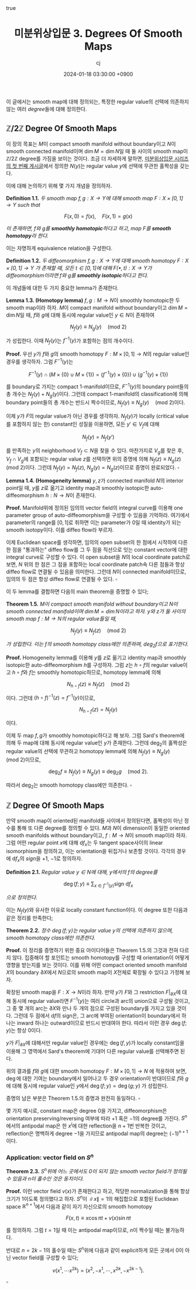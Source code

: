 ﻿---
title: 미분위상입문 3. Degrees Of Smooth Maps
author: cj
date: 2024-01-18 03:30:00 +0900
categories: [mathematics, differential topology]
tags: 
pin: true
math: true
mermaid: false
---
이 글에서는 smooth map에 대해 정의되는, 특정한 regular value의 선택에 의존하지 않는 여러 *degree*들에 대해 정의한다.
## $\mathbb{Z}/2\mathbb{Z}$ Degree Of Smooth Maps

이 장의 목표는 $M$이 compact smooth manifold without boundary이고 $N$이 smooth connected manifold이며 $\dim M=\dim N$일 때 둘 사이의 smooth map이 $\mathbb{Z}/2\mathbb{Z}$ degree를 가짐을 보이는 것이다. 조금 더 자세하게 말하면, [미분위상입문 시리즈의 첫 번째 게시글](https://starshard04.github.io/posts/DT1/)에서 정의한 $N(y)$는 regular value $y$에 선택에 무관한 홀짝성을 갖는다.

이에 대해 논의하기 위해 몇 가지 개념을 정의하자.

**Definition 1.1.** *두 smooth map $f,g:X\rightarrow Y$에 대해 smooth map $F:X\times [0,1]\rightarrow Y$ such that*

$$
F(x,0)=f(x),\quad F(x,1)=g(x)
$$

*이 존재하면, $f$와 $g$를 **smoothly homotopic**하다고 하고, map $F$를 **smooth homotopy**라 한다.*

이는 자명하게 equivalence relation을 구성한다.

**Definition 1.2.** *두 diffeomorphism $f,g:X\rightarrow Y$에 대해 smooth homotopy $F:X\times[0,1]\rightarrow Y$ 가 존재할 때, 모든 $t\in[0,1]$에 대해 $F(\bullet,t):X\rightarrow Y$가 diffeomorphism이라면 $f$와 $g$를 **smoothly isotopic**하다고 한다.*

이 개념들에 대한 두 가지 중요한 lemma가 존재한다.

**Lemma 1.3. (Homotopy lemma)** $f,g:M\rightarrow N$이 smoothly homotopic한 두 smooth map이라 하자. $M$이 compact manifold without boundary이고 $\dim M=\dim N$일 때, $f$와 $g$에 대해 동시에 regular value인 $y\in N$이 존재하여

$$
N_f(y)\equiv N_g(y)\quad (\mathrm{mod}\ 2)
$$

가 성립한다. 이때 $N_f(y)$는 $f^{-1}(y)$가 포함하는 점의 개수이다.

**Proof.** 우선 $y$가 $f$와 $g$의 smooth homotopy $F:M\times[0,1]\rightarrow N$의 regular value인 경우를 생각하자. 그럼 $F^{-1}(y)$는 

$$
F^{-1}(y)\cap \left(M\times\{0\}\cup M\times\{1\}\right)=(f^{-1}(y)\times\{0\})\cup (g^{-1}(y)\times\{1\})
$$

를 boundary로 가지는 compact 1-manifold이므로, $F^{-1}(y)$의 boundary point들의 총 개수는 $N_f(y)+N_g(y)$이다. 그런데 compact 1-manifold의 classification에 의해 boundary point들의 총 개수는 반드시 짝수이므로, $N_f(y)\equiv N_g(y)\quad (\mathrm{mod}\ 2)$이다.

이제 $y$가 $F$의 regular value가 아닌 경우를 생각하자. $N_f(y)$가 locally (critical value를 포함하지 않는 한) constant인 성질을 이용하면, 모든 $y'\in V_f$에 대해

$$
N_f(y)=N_f(y')
$$

를 만족하는 $y$의 neighborhood $V_f\subset N$을 찾을 수 있다. 마찬가지로 $V_g$를 찾은 후, $V_f\cap V_g$에 포함되는 regular value $z$를 선택하면 위의 증명에 의해 $N_f(z)\equiv N_g(z)\quad (\mathrm{mod}\ 2)$이다. 그런데 $N_f(y)=N_f(z),\ N_g(y)=N_g(z)$이므로 증명이 완료되었다. $\square$

**Lemma 1.4. (Homogeneity lemma)** $y,z$가 connected manifold $N$의 interior point일 때, $y$를 $z$로 옮기고 identity map과 smoothly isotopic한 auto-diffeomorphism $h:N\rightarrow N$이 존재한다.

**Proof.** Manifold위에 정의된 임의의 vector field의 integral curve를 이용해 one parameter group of auto-diffeomorphism을 구성할 수 있음을 기억하라. 여기에서 parameter의 range를 $[0,1]$로 취하면 이는 parameter가 $0$일 때 identity가 되는 smooth isotopy이다. 이를 diffeo flow라 부르자.

이제 Euclidean space를 생각하면, 임의의 open subset의 한 점에서 시작하여 다른 한 점을 "통과하는" diffeo flow를 그 두 점을 직선으로 잇는 constant vector에 대한 integral curve로 구성할 수 있다. 이 open subset을 $N$의 local coordinate patch로 보면, $N$ 위의 한 점은 그 점을 포함하는 local coordinate patch속 다른 점들과 항상 diffeo flow로 연결될 수 있음을 의미한다. 그런데 $N$이 connected manifold이므로, 임의의 두 점은 항상 diffeo flow로 연결될 수 있다. $\square$

이 두 lemma를 결합하면 다음의 main theorem을 증명할 수 있다;

**Theorem 1.5.** *$M$이 compact smooth manifold without boundary이고 $N$이 smooth connected manifold이며 $\dim M=\dim N$이라고 하자. $y$와 $z$가 둘 사이의 smooth map $f:M\rightarrow N$의 regular value들일 때,*

$$
N_f(y)\equiv N_f(z)\quad(\mathrm{mod}\ 2)
$$

*가 성립한다. 이는 $f$의 smooth homotopy class에만 의존하며, $\deg_2 f$으로 표기한다.*

**Proof.** Homogeneity lemma를 이용해 $y$를 $z$로 옮기고 identity map과 smoothly isotopic한 auto-diffeomorphism $h$를 구성하자. 그럼 $z$는 $h\circ f$의 regular value이고 $h\circ f$와 $f$는 smoothly homotopic하므로, homotopy lemma에 의해

$$
N_{h\circ f}(z)\equiv N_f(z)\quad(\mathrm{mod}\ 2)
$$

이다. 그런데 $(h\circ f)^{-1}(z)=f^{-1}(y)$이므로,

$$
N_{h\circ f}(z)=N_f(y)
$$

이다. 

이제 두 map $f,g$가 smoothly homotopic하다고 해 보자. 그럼 Sard's theorem에 의해 두 map에 대해 동시에 regular value인 $y$가 존재한다. 그런데 $\deg_2$의 홀짝성은 regular value의 선택에 무관하고 homotopy lemma에 의해 $N_f(y)\equiv N_g(y)\quad (\mathrm{mod}\ 2)$이므로,

$$
\deg_2 f\equiv N_f(y)\equiv N_g(y)\equiv \deg_2 g\quad (\mathrm{mod}\ 2).
$$

따라서 $\deg_2$는 smooth homotopy class에만 의존한다. $\square$
## $\mathbb{Z}$ Degree Of Smooth Maps

만약 smooth map이 oriented된 manifold들 사이에서 정의된다면, 홀짝성이 아닌 정수를 통해 또 다른 degree를 정의할 수 있다. $M$과 $N$이 dimension이 동일한 oriented smooth manifolds without boundary이고, $f:M\rightarrow N$이 smooth map이라 하자. 그럼 어떤 regular point $x$에 대해 $\mathsf{d}f_x$는 두 tangent space사이의 linear isomorphism을 정의하고, 이는 orientation을 뒤집거나 보존할 것이다. 각각의 경우에 $\mathsf{d}f_x$의 *sign*을 $+1$, $-1$로 정의하자. 

**Definition 2.1.** *Regular value $y\in N$에 대해, $y$에서의 $f$의 degree를*

$$
\deg (f;y)\equiv\sum_{x\in f^{-1}(y)}\mathrm{sign}\ \mathsf{d}f_x
$$

*으로 정의한다.*

이는 $N_f(y)$와 유사한 이유로 locally constant function이다. 이 degree 또한 다음과 같은 정리를 만족한다;

**Theorem 2.2.** *정수 $\deg (f;y)$는 regular value $y$의 선택에 의존하지 않으며, smooth homotopy class에만 의존한다.*

**Proof.** 이 정리를 증명하기 위한 중요 아이디어들은 Theorem 1.5.의 그것과 전혀 다르지 않다. 집중해야 할 포인트는 smooth homotopy를 구성할 때 orientation이 어떻게 영향을 받는지를 보는 것이다. 이를 위해 어떤 compact oriented smooth manifold $X$의 boundary $\partial X$에서 $N$으로의 smooth map이 $X$전체로 확장될 수 있다고 가정해 보자.

확장된 smooth map을 $F:X\rightarrow N$이라 하자. 만약 $y$가 $F$와 그 restriction $F\vert_{\partial X}$에 대해 동시에 regular value라면 $F^{-1}(y)$는 여러 circle과 arc의 union으로 구성될 것이고, 그 중 몇 개의 arc는 $\partial X$와 만나 두 개의 점으로 구성된 boundary를 가지고 있을 것이다. 그런데 두 점에서 $\mathsf{d}f$의 sign은, 그 arc에 부여된 orientation이 boundary에서 하나는 inward 하나는 outward이므로 반드시 반대여야 한다. 따라서 이런 경우 $\deg(f;y)$는 항상 $0$이다.

$y$가 $F\vert_{\partial X}$에 대해서만 regular value인 경우에는 $\deg(f,y)$가 locally constant임을 이용해 그 영역에서 Sard's theorem에 기대어 다른 regular value를 선택해주면 된다.

위의 결과를 $f$와 $g$에 대한 smooth homotopy $F: M\times [0,1]\rightarrow N$ 에 적용하여 보면, $\deg$에 대한 기여는 boundary에서 일어나고 두 경우 orientation이 반대이므로 $f$와 $g$에 대해 동시에 regular value인 $y$에서 $\deg(f;y)=\deg(g;y)$ 가 성립한다.

증명의 남은 부분은 Theorem 1.5.의 증명과 완전히 동일하다. $\square$

몇 가지 예시로, constant map은 degree $0$을 가지고, diffeomorphism은 orientation preserving/reversing 여부에 따라 $+1$ 혹은 $-1$의 degree를 가진다. $S^n$에서의 antipodal map은 한 $x^i$에 대한 reflection을 $n+1$번 반복한 것이고, reflection은 명백하게 degree $-1$을 가지므로 antipodal map의 degree는 $(-1)^{n+1}$이다.

### Application: vector field on $S^n$

**Theorem 2.3.** *$S^n$위에 어느 곳에서도 $0$이 되지 않는 smooth vector field가 정의될 수 있음과 $n$이 홀수인 것은 동치이다.*

**Proof.** 이런 vector field $v(x)$가 존재한다고 하고, 적당한 normalization을 통해 항상 크기가 $1$이도록 정의했다고 하자. $S^n$이 $\lVert x\rVert=1$의 해집합으로 포함된 Euclidean space $\mathbb{R}^{n+1}$에서 다음과 같이 자기 자신으로의 smooth homotopy 

$$
F(x,t)\equiv x\cos\pi t+v(x)\sin\pi t
$$

를 정의하자. 그럼 $t=1$일 때 이는 antipodal map이므로, $n$이 짝수일 때는 불가능하다.

반대로 $n=2k-1$의 홀수일 때는 $S^n$위에 다음과 같이 explicit하게 모든 곳에서 $0$이 아닌 vector field를 구성할 수 있다;

$$
v(x^1,\cdots x^{2k})=(x^2,-x^1,\cdots,x^{2k},-x^{2k-1}).
$$

$\square$


